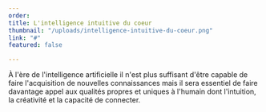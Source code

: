 ```yaml
---
order: 
title: L'intelligence intuitive du coeur
thumbnail: "/uploads/intelligence-intuitive-du-coeur.png"
link: "#"
featured: false

---
```

À l'ère de l'intelligence artificielle il n'est plus suffisant d'être capable de faire l'acquisition de nouvelles connaissances mais il sera essentiel de faire davantage appel aux qualités propres et uniques à l'humain dont l'intuition, la créativité et la capacité de connecter.
